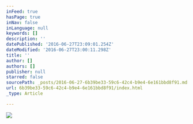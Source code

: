 ```yaml
---
inFeed: true
hasPage: true
inNav: false
inLanguage: null
keywords: []
description: ''
datePublished: '2016-06-27T23:09:01.254Z'
dateModified: '2016-06-27T23:00:11.298Z'
title: ''
author: []
authors: []
publisher: null
starred: false
sourcePath: _posts/2016-06-27-6b39be33-59c6-42c4-b9e4-6e161bbd8f91.md
url: 6b39be33-59c6-42c4-b9e4-6e161bbd8f91/index.html
_type: Article

---
```

![](https://the-grid-user-content.s3-us-west-2.amazonaws.com/41f3b237-66b7-4801-b80e-3ddc2f21a431.jpg)